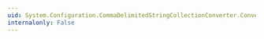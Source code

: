 ```yaml
---
uid: System.Configuration.CommaDelimitedStringCollectionConverter.ConvertTo(System.ComponentModel.ITypeDescriptorContext,System.Globalization.CultureInfo,System.Object,System.Type)
internalonly: False
---
```

